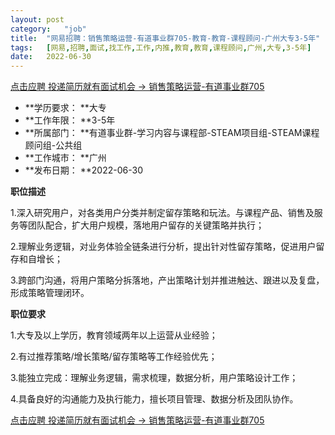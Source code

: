 ```yaml
---
layout:	post
category:	"job"
title:	"网易招聘：销售策略运营-有道事业群705-教育-教育-课程顾问-广州大专3-5年"
tags:	[网易,招聘,面试,找工作,工作,内推,教育,教育,课程顾问,广州,大专,3-5年]
date:	2022-06-30
---
```


[点击应聘 投递简历就有面试机会 ->  销售策略运营-有道事业群705](http://mobile.bole.netease.com/bole/boleDetail?id=33828&employeeId=346f03c3cda5f04c&key=all)



- **学历要求： **大专
- **工作年限： **3-5年
- **所属部门： **有道事业群-学习内容与课程部-STEAM项目组-STEAM课程顾问组-公共组
- **工作城市： **广州
- **发布日期： **2022-06-30



**职位描述**

1.深入研究用户，对各类用户分类并制定留存策略和玩法。与课程产品、销售及服务等团队配合，扩大用户规模，落地用户留存的关键策略并执行；

2.理解业务逻辑，对业务体验全链条进行分析，提出针对性留存策略，促进用户留存和自增长；

3.跨部门沟通，将用户策略分拆落地，产出策略计划并推进触达、跟进以及复盘，形成策略管理闭环。





**职位要求**

1.大专及以上学历，教育领域两年以上运营从业经验；

2.有过推荐策略/增长策略/留存策略等工作经验优先；

3.能独立完成：理解业务逻辑，需求梳理，数据分析，用户策略设计工作；

4.具备良好的沟通能力及执行能力，擅长项目管理、数据分析及团队协作。



[点击应聘 投递简历就有面试机会 ->  销售策略运营-有道事业群705](http://mobile.bole.netease.com/bole/boleDetail?id=33828&employeeId=346f03c3cda5f04c&key=all)